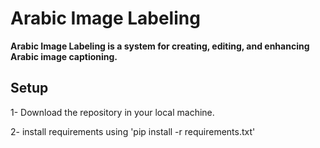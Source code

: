 # Arabic Image Labeling
**Arabic Image Labeling is a system for creating, editing, and enhancing Arabic image captioning.**


## Setup

1- Download the repository in your local machine.

2- install requirements using 'pip install -r requirements.txt'
